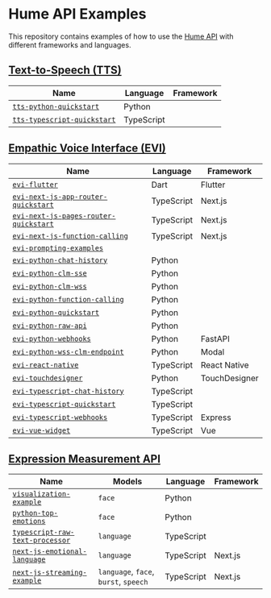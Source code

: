 # Hume API Examples

This repository contains examples of how to use the [Hume API](https://docs.hume.ai) with different frameworks and languages.

## [Text-to-Speech (TTS)](https://dev.hume.ai/docs/text-to-speech-tts/overview)

| Name                                                                                    | Language   | Framework       |
| --------------------------------------------------------------------------------------- | ---------- | --------------- |
| [`tts-python-quickstart`](/tts/tts-python-quickstart/README.md)                         | Python     |                 |
| [`tts-typescript-quickstart`](/tts/tts-typescript-quickstart/README.md)                 | TypeScript |                 |

## [Empathic Voice Interface (EVI)](https://dev.hume.ai/docs/empathic-voice-interface-evi/overview)

| Name                                                                                       | Language   | Framework       |
| ------------------------------------------------------------------------------------------ | ---------- | --------------- |
| [`evi-flutter`](/evi/evi-flutter/README.md)                                                | Dart       | Flutter         |
| [`evi-next-js-app-router-quickstart`](/evi/evi-next-js-app-router-quickstart/README.md)    | TypeScript | Next.js         |
| [`evi-next-js-pages-router-quickstart`](/evi/evi-next-js-pages-router-quickstart/README.md)| TypeScript | Next.js         |
| [`evi-next-js-function-calling`](/evi/evi-next-js-function-calling/README.md)              | TypeScript | Next.js         |
| [`evi-prompting-examples`](/evi/evi-prompting-examples/README.md)                          |            |                 |
| [`evi-python-chat-history`](/evi/evi-python-chat-history/README.md)                        | Python     |                 |
| [`evi-python-clm-sse`](/evi/evi-python-clm-sse/README.md)                                  | Python     |                 |
| [`evi-python-clm-wss`](/evi/evi-python-clm-wss/README.md)                                  | Python     |                 |
| [`evi-python-function-calling`](/evi/evi-python-function-calling/README.md)                | Python     |                 |
| [`evi-python-quickstart`](/evi/evi-python-quickstart/README.md)                            | Python     |                 |
| [`evi-python-raw-api`](/evi/evi-python-raw-api/README.md)                                  | Python     |                 |
| [`evi-python-webhooks`](/evi/evi-python-webhooks/README.md)                                | Python     | FastAPI         |
| [`evi-python-wss-clm-endpoint`](/evi/evi-python-wss-clm-endpoint/)                         | Python     | Modal           |
| [`evi-react-native`](/evi/evi-react-native/README.md)                                      | TypeScript | React Native    |
| [`evi-touchdesigner`](/evi/evi-touchdesigner/README.md)                                    | Python     | TouchDesigner   |
| [`evi-typescript-chat-history`](/evi/evi-typescript-chat-history/README.md)                | TypeScript |                 |
| [`evi-typescript-quickstart`](/evi/evi-typescript-quickstart/README.md)                    | TypeScript |                 |
| [`evi-typescript-webhooks`](/evi/evi-typescript-webhooks/README.md)                        | TypeScript | Express         |
| [`evi-vue-widget`](/evi/evi-vue-widget/README.md)                                          | TypeScript | Vue             |

## [Expression Measurement API](https://dev.hume.ai/docs/expression-measurement-api/overview)

| Name                                                                                                     | Models                                | Language   | Framework   |
| -------------------------------------------------------------------------------------------------------- | ------------------------------------- | ---------- | ----------- |
| [`visualization-example`](/expression-measurement/visualization-example/example-notebook.ipynb)          | `face`                                | Python     |             |
| [`python-top-emotions`](/expression-measurement/batch/python-top-emotions/README.md)                     | `face`                                | Python     |             |
| [`typescript-raw-text-processor`](/expression-measurement/batch/typescript-raw-text-processor/README.md) | `language`                            | TypeScript |             |
| [`next-js-emotional-language`](/expression-measurement/batch/next-js-emotional-language/README.md)       | `language`                            | TypeScript | Next.js     |
| [`next-js-streaming-example`](/expression-measurement/streaming/next-js-streaming-example/README.md)     | `language`, `face`, `burst`, `speech` | TypeScript | Next.js     |

